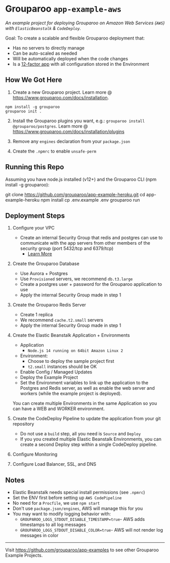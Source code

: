 # Grouparoo `app-example-aws`

_An example project for deploying Grouparoo on Amazon Web Services (`AWS`) with `ElasticBeanstalk` & `CodeDeploy`._

Goal: To create a scalable and flexible Grouparoo deployment that:

- Has no servers to directly manage
- Can be auto-scaled as needed
- Will be automatically deployed when the code changes
- Is a [12-factor app](https://12factor.net/) with all configuration stored in the Environment

## How We Got Here

1. Create a new Grouparoo project. Learn more @ https://www.grouparoo.com/docs/installation.

```
npm install -g grouparoo
grouparoo init .
```

2. Install the Grouparoo plugins you want, e.g.: `grouparoo install @grouparoo/postgres`. Learn more @ https://www.grouparoo.com/docs/installation/plugins

3. Remove any `engines` declaration from your `package.json`
4. Create the `.npmrc` to enable `unsafe-perm`

## Running this Repo

Assuming you have node.js installed (v12+) and the Grouparoo CLI (npm install -g grouparoo):

git clone https://github.com/grouparoo/app-example-heroku.git
cd app-example-heroku
npm install
cp .env.example .env
grouparoo run

## Deployment Steps

1. Configure your VPC
   - Create an internal Security Group that redis and postgres can use to communicate with the app servers from other members of the security group (port 5432/tcp and 6379/tcp)
     - [Learn More](https://docs.aws.amazon.com/elasticbeanstalk/latest/dg/AWSHowTo.ElastiCache.html)
2. Create the Grouparoo Database
   - Use Aurora + Postgres
   - Use `Provisioned` servers, we recommend `db.t3.large`
   - Create a postgres user + password for the Grouparoo application to use
   - Apply the internal Security Group made in step 1
3. Create the Grouparoo Redis Server
   - Create 1 replica
   - We recommend `cache.t2.small` servers
   - Apply the internal Security Group made in step 1
4. Create the Elastic Beanstalk Application + Environments

   - Application
     - `Node.js 14 running on 64bit Amazon Linux 2`
   - Environment:
     - Choose to deploy the sample project first
     - `t2.small` instances should be OK
   - Enable Config / Managed Updates
   - Deploy the Example Project
   - Set the Environment variables to link up the application to the Postgres and Redis server, as well as enable the web server and workers (while the example project is deployed).

   You can create multiple Environments in the same Application so you can have a WEB and WORKER environment.

5. Create the CodeDeploy Pipeline to update the application from your git repository

   - Do not use a `build` step, all you need is `Source` and `Deploy`
   - If you you created multiple Elastic Beanstalk Environments, you can create a second Deploy step within a single CodeDeploy pipeline.

6. Configure Monitoring
7. Configure Load Balancer, SSL, and DNS

## Notes

- Elastic Beanstalk needs special install permissions (see `.npmrc`)
- Set the ENV first before setting up `AWS CodePipeline`
- No need for a `Procfile`, we use `npm start`
- Don't use `package.json/engines`, AWS will manage this for you
- You may want to modify logging behavior with:
  - `GROUPAROO_LOGS_STDOUT_DISABLE_TIMESTAMP=true`- AWS adds timestamps to all log messages
  - `GROUPAROO_LOGS_STDOUT_DISABLE_COLOR=true`- AWS will not render log messages in color

---

Visit https://github.com/grouparoo/app-examples to see other Grouparoo Example Projects.
